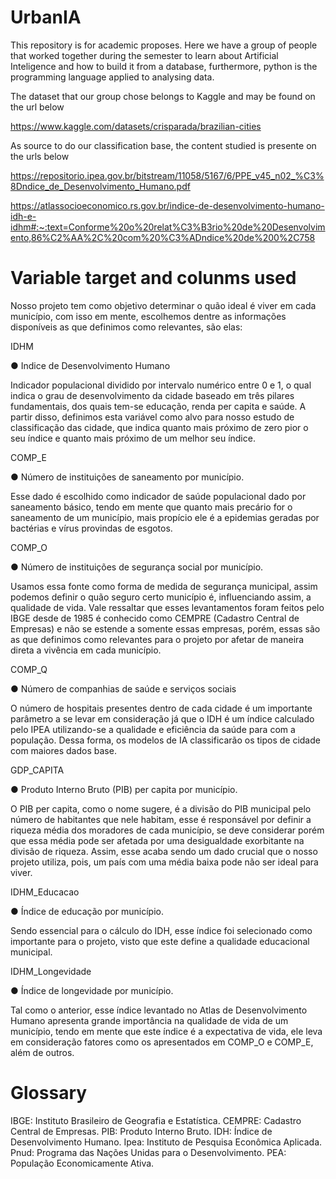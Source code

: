 # UrbanIA

This repository is for academic proposes.
Here we have a group of people that worked together during the semester to learn about Artificial Inteligence and how to build it
from a database, furthermore, python is the programming language applied to analysing data.

The dataset that our group chose belongs to Kaggle and may be found on the url below

https://www.kaggle.com/datasets/crisparada/brazilian-cities

As source to do our classification base, the content studied is presente on the urls below

https://repositorio.ipea.gov.br/bitstream/11058/5167/6/PPE_v45_n02_%C3%8Dndice_de_Desenvolvimento_Humano.pdf

https://atlassocioeconomico.rs.gov.br/indice-de-desenvolvimento-humano-idh-e-idhm#:~:text=Conforme%20o%20relat%C3%B3rio%20de%20Desenvolvimento,86%C2%AA%2C%20com%20%C3%ADndice%20de%200%2C758

# Variable target and colunms used

Nosso projeto tem como objetivo determinar o quão ideal é viver em cada município, com isso em mente, escolhemos dentre as informações disponíveis as que definimos como relevantes, são elas: 

IDHM

● Indice de Desenvolvimento Humano

Indicador populacional dividido por intervalo numérico entre 0 e 1, o qual indica o grau de desenvolvimento da cidade baseado em três pilares fundamentais, dos quais tem-se educação, renda per capita e saúde.
A partir disso, definimos esta variável como alvo para nosso estudo de classificação das cidade, que indica quanto mais próximo de zero pior o seu índice e quanto mais próximo de um melhor seu índice.


COMP_E

● Número de instituições de saneamento por município.

Esse dado é escolhido como indicador de saúde populacional dado por saneamento básico, tendo em mente que quanto mais precário for o saneamento de um município, mais propício ele é a epidemias geradas por bactérias e vírus provindas de esgotos. 


COMP_O 

● Número de instituições de segurança social por município.

Usamos essa fonte como forma de medida de segurança municipal, assim podemos definir o quão seguro certo município é, influenciando assim, a qualidade de vida. Vale ressaltar que esses levantamentos foram feitos pelo IBGE desde de 1985 é conhecido como CEMPRE (Cadastro Central de Empresas) e não se estende a somente essas empresas, porém, essas são as que definimos como relevantes para o projeto por afetar de maneira direta a vivência em cada município. 


COMP_Q

● Número de companhias de saúde e serviços sociais

O número de hospitais presentes dentro de cada cidade é um importante parâmetro a se levar em consideração já que o IDH é um índice calculado pelo IPEA utilizando-se a qualidade e eficiência da saúde para com a população. Dessa forma, os modelos de IA classificarão os tipos de cidade com maiores dados base. 


GDP_CAPITA

● Produto Interno Bruto (PIB) per capita por município.

O PIB per capita, como o nome sugere, é a divisão do PIB municipal pelo número de habitantes que nele habitam, esse é responsável por definir a riqueza média dos moradores de cada município, se deve considerar porém que essa média pode ser afetada por uma desigualdade exorbitante na divisão de riqueza. Assim, esse acaba sendo um dado crucial que o nosso projeto utiliza, pois, um país com uma média baixa pode não ser ideal para viver. 


IDHM_Educacao

● Índice de educação por município. 

Sendo essencial para o cálculo do IDH, esse índice foi selecionado como importante para o projeto, visto que este define a qualidade educacional municipal.


IDHM_Longevidade

● Índice de longevidade por município. 

Tal como o anterior, esse índice levantado no Atlas de Desenvolvimento Humano apresenta grande importância na qualidade de vida de um município, tendo em mente que este índice é a expectativa de vida, ele leva em consideração fatores como os apresentados em COMP_O e 
COMP_E, além de outros. 


# Glossary

IBGE: Instituto Brasileiro de Geografia e Estatística. 
CEMPRE: Cadastro Central de Empresas. 
PIB: Produto Interno Bruto. 
IDH: Índice de Desenvolvimento Humano. 
Ipea: Instituto de Pesquisa Econômica Aplicada. 
Pnud: Programa das Nações Unidas para o Desenvolvimento.
PEA: População Economicamente Ativa.

